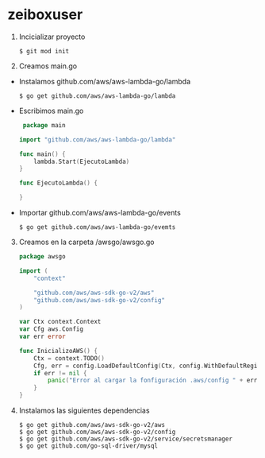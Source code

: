 # zeiboxuser
1. Incicializar proyecto
   ```
   $ git mod init
   ```
2. Creamos main.go
  - Instalamos github.com/aws/aws-lambda-go/lambda
    ```
    $ go get github.com/aws/aws-lambda-go/lambda
    ```
  - Escribimos main.go
    ```go
     package main

    import "github.com/aws/aws-lambda-go/lambda"

    func main() {
        lambda.Start(EjecutoLambda)
    }

    func EjecutoLambda() {

    }
    ```
  - Importar github.com/aws/aws-lambda-go/events
    ```
    $ go get github.com/aws/aws-lambda-go/evemts
    ```
3. Creamos en la carpeta /awsgo/awsgo.go
    ```go
    package awsgo

    import (
        "context"

        "github.com/aws/aws-sdk-go-v2/aws"
        "github.com/aws/aws-sdk-go-v2/config"
    )

    var Ctx context.Context
    var Cfg aws.Config
    var err error

    func InicializoAWS() {
        Ctx = context.TODO()
        Cfg, err = config.LoadDefaultConfig(Ctx, config.WithDefaultRegion("us-east-1"))
        if err != nil {
            panic("Error al cargar la fonfiguración .aws/config " + err.Error())
        }
    }
    ```
4. Instalamos las siguientes dependencias
    ```
    $ go get github.com/aws/aws-sdk-go-v2/aws
    $ go get github.com/aws/aws-sdk-go-v2/config
    $ go get github.com/aws/aws-sdk-go-v2/service/secretsmanager
    $ go get github.com/go-sql-driver/mysql
    ```
